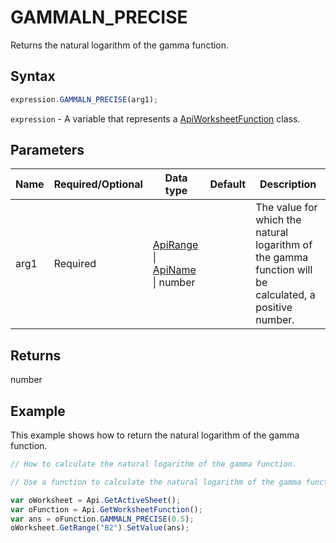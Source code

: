 # GAMMALN_PRECISE

Returns the natural logarithm of the gamma function.

## Syntax

```javascript
expression.GAMMALN_PRECISE(arg1);
```

`expression` - A variable that represents a [ApiWorksheetFunction](../ApiWorksheetFunction.md) class.

## Parameters

| **Name** | **Required/Optional** | **Data type** | **Default** | **Description** |
| ------------- | ------------- | ------------- | ------------- | ------------- |
| arg1 | Required | [ApiRange](../../ApiRange/ApiRange.md) \| [ApiName](../../ApiName/ApiName.md) \| number |  | The value for which the natural logarithm of the gamma function will be calculated, a positive number. |

## Returns

number

## Example

This example shows how to return the natural logarithm of the gamma function.

```javascript editor-xlsx
// How to calculate the natural logarithm of the gamma function.

// Use a function to calculate the natural logarithm of the gamma function value.

var oWorksheet = Api.GetActiveSheet();
var oFunction = Api.GetWorksheetFunction();
var ans = oFunction.GAMMALN_PRECISE(0.5);
oWorksheet.GetRange("B2").SetValue(ans);


```
